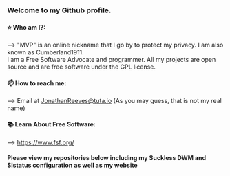 ### Welcome to my Github profile.

#### ⭐ Who am I?:
--> "MVP" is an online nickname that I go by to protect my privacy. I am also known as Cumberland1911.  
	I am a Free Software Advocate and programmer.
	All my projects are open source and are free software under the GPL license. 

#### 📫 How to reach me: 
--> Email at JonathanReeves@tuta.io
(As you may guess, that is not my real name)

#### 📚 Learn About Free Software:
--> https://www.fsf.org/

#### Please view my repositories below including my Suckless DWM and Slstatus configuration as well as my website 
